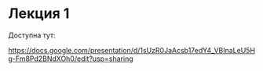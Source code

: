 # Лекция 1 

Доступна тут: 

https://docs.google.com/presentation/d/1sUzR0JaAcsb17edY4_VBInaLeU5Hg-Fm8Pd2BNdXOh0/edit?usp=sharing

